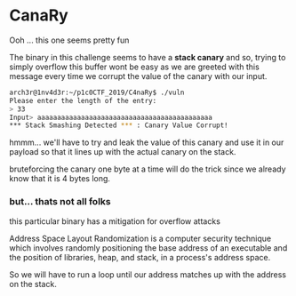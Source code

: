 # CanaRy

Ooh ... this one seems pretty fun

The binary in this challenge seems to have a **stack canary** and so, trying to simply overflow this buffer wont be easy as we are greeted with this message every time we corrupt the value of the canary with our input.
``` bash
arch3r@1nv4d3r:~/p1c0CTF_2019/C4naRy$ ./vuln
Please enter the length of the entry:
> 33
Input> aaaaaaaaaaaaaaaaaaaaaaaaaaaaaaaaaaaaaaaaaaaa
*** Stack Smashing Detected *** : Canary Value Corrupt!

```
hmmm... we'll have to try and leak the value of this canary and use it in our payload so that it lines up with the actual canary on the stack.

bruteforcing the canary one byte at a time will do the trick since we already know that it is 4 bytes long. 

### but... thats not all folks

this particular binary has a mitigation for overflow attacks 

Address Space Layout Randomization is a computer security technique which involves randomly positioning the base address of an executable and the position of libraries, heap, and stack, in a process's address space.

So we will have to run a loop until our address matches up with the address on the stack.

